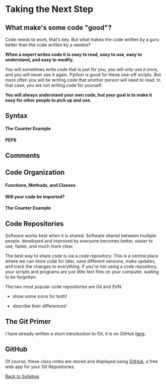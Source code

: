 # Taking the Next Step

## What make's some code "good"?

Code needs to work, that's key. But what makes the code written by a guru better than the code written by a newbie?

**When a expert writes code it is easy to read, easy to use, easy to understand, and easy to modify.**

You will sometimes write code that is just for you, you will only use it once, and you will never see it again. Python is good for these one-off scripts. But more often you will be writing code that another person will need to read. In that case, you are not writing code for yourself.

**You will always understand your own code, but your goal is to make it easy for other people to pick up and use.**

## Syntax

#### The Counter Example

#### PEP8

## Comments

## Code Organization

#### Functions, Methods, and Classes

#### Will your code be imported?

#### The Counter Example

## Code Repositories

Software works best when it is shared. Software shared between multiple people, developed and improved by everyone becomes better, easier to use, faster, and much more clear.

The best way to share code is via a code repository. This is a central place where we can store code for later, save different versions, make updates, and track the changes to everything. If you're not using a code repository, your scripts and programs are just little text files on your computer, waiting to be forgotten.

The two most popular code repositories are Git and SVN.

 * show some icons for both!

 * describe their differences!

## The Git Primer

I have already written a short introduction to Git, it is on GitHub [here](https://gist.github.com/theJollySin/7a2ee80c05d073996d16).

## GitHub

Of course, these class notes are stored and displayed using [GitHub](https://help.github.com/articles/set-up-git/), a free web app for your Git Repositories.

[Back to Syllabus](../../README.md)

